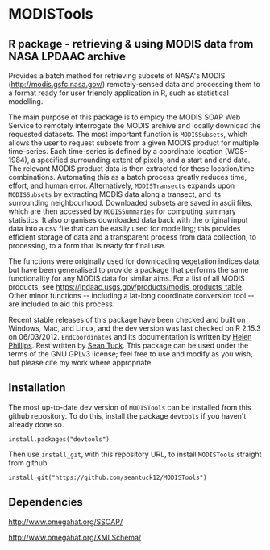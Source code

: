 MODISTools
=============
R package - retrieving & using MODIS data from NASA LPDAAC archive
-------------

Provides a batch method for retrieving subsets of NASA's MODIS (http://modis.gsfc.nasa.gov/) remotely-sensed data and processing them to a format ready for user friendly application in R, such as statistical modelling.

The main purpose of this package is to employ the MODIS SOAP Web Service to remotely interrogate the MODIS archive and locally download the requested datasets. The most important function is `MODISSubsets`, which allows the user to request subsets from a given MODIS product for multiple time-series. Each time-series is defined by a coordinate location (WGS-1984), a specified surrounding extent of pixels, and a start and end date. The relevant MODIS product data is then extracted for these location/time combinations. Automating this as a batch process greatly reduces time, effort, and human error. Alternatively, `MODISTransects` expands upon `MODISSubsets` by extracting MODIS data along a transect, and its surrounding neighbourhood. Downloaded subsets are saved in ascii files, which are then accessed by `MODISSummaries` for computing summary statistics. It also organises downloaded data back with the original input data into a csv file that can be easily used for modelling; this provides efficient storage of data and a transparent process from data collection, to processing, to a form that is ready for final use.

The functions were originally used for downloading vegetation indices data, but have been generalised to provide a package that performs the same functionality for any MODIS data for similar aims. For a list of all MODIS products, see https://lpdaac.usgs.gov/products/modis_products_table. Other minor functions -- including a lat-long coordinate conversion tool -- are included to aid this process.

Recent stable releases of this package have been checked and built on Windows, Mac, and Linux, and the dev version was last checked on R 2.15.3 on 06/03/2012. `EndCoordinates` and its documentation is written by [Helen Phillips](https://github.com/helenphillips). Rest written by [Sean Tuck](https://github.com/seantuck12). This package can be used under the terms of the GNU GPLv3 license; feel free to use and modify as you wish, but please cite my work where appropriate.


Installation
---------

The most up-to-date dev version of `MODISTools` can be installed from this github repository. To do this, install the package `devtools` if you haven't already done so.
```
install.packages("devtools")
```
Then use `install_git`, with this repository URL, to install `MODISTools` straight from github.
```
install_git("https://github.com/seantuck12/MODISTools")
```


Dependencies
----------

http://www.omegahat.org/SSOAP/

http://www.omegahat.org/XMLSchema/